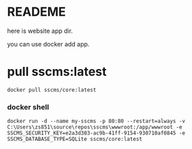 # READEME

here is website app dir.

you can use docker add app.

# pull sscms:latest
```
docker pull sscms/core:latest
```

### docker shell
``` docker (windows)
docker run -d --name my-sscms -p 80:80 --restart=always -v C:\Users\zs851\source\repos\sscms\wwwroot:/app/wwwroot -e SSCMS_SECURITY_KEY=e2a3d303-ac9b-41ff-9154-930710af0845 -e SSCMS_DATABASE_TYPE=SQLite sscms/core:latest
```
